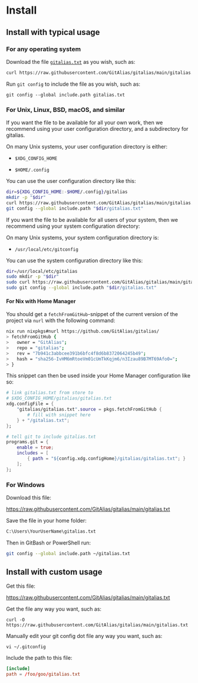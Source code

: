# Install


## Install with typical usage


### For any operating system

Download the file [`gitalias.txt`](https://raw.githubusercontent.com/GitAlias/gitalias/main/gitalias.txt) as you wish, such as:

```sh
curl https://raw.githubusercontent.com/GitAlias/gitalias/main/gitalias.txt -o gitalias.txt
```

Run `git config` to include the file as you wish, such as:

```shell
git config --global include.path gitalias.txt
```


### For Unix, Linux, BSD, macOS, and similar

If you want the file to be available for all your own work, then we recommend using your user configuration directory, and a subdirectory for gitalias.

On many Unix systems, your user configuration directory is either:

* `$XDG_CONFIG_HOME`

* `$HOME/.config`

You can use the user configuration directory like this:

```sh
dir=${XDG_CONFIG_HOME:-$HOME/.config}/gitalias
mkdir -p "$dir"
curl https://raw.githubusercontent.com/GitAlias/gitalias/main/gitalias.txt -o "$dir/gitalias.txt"
git config --global include.path "$dir/gitalias.txt"
```

If you want the file to be available for all users of your system, then we recommend using your system configuration directory:

On many Unix systems, your system configuration directory is:

* `/usr/local/etc/gitconfig`

You can use the system configuration directory like this:

```sh
dir=/usr/local/etc/gitalias
sudo mkdir -p "$dir"
sudo curl https://raw.githubusercontent.com/GitAlias/gitalias/main/gitalias.txt -o "$dir/gitalias.txt"
sudo git config --global include.path "$dir/gitalias.txt"
```

#### For Nix with Home Manager

You should get a `fetchFromGitHub`-snippet of the current version of the project via `nurl` with the following command:

```bash
nix run nixpkgs#nurl https://github.com/GitAlias/gitalias/
> fetchFromGitHub {
>   owner = "GitAlias";
>   repo = "gitalias";
>   rev = "7b941c3abbcee391b6bfc4f8d6b8372064245b49";
>   hash = "sha256-IvHM6mRtoeVm01cUmTkKqjm6/n3Izau89B7MT69Afo0=";
> }
```

This snippet can then be used inside your Home Manager configuration like so:

```nix
# link gitalias.txt from store to
# $XDG_CONFIG_HOME/gitalias/gitalias.txt
xdg.configFile = {
    "gitalias/gitalias.txt".source = pkgs.fetchFromGitHub {
        # fill with snippet here
    } + "/gitalias.txt";
};

# tell git to include gitalias.txt
programs.git = {
    enable = true;
    includes = [
        { path = "${config.xdg.configHome}/gitalias/gitalias.txt"; }
    ];
};
```

### For Windows

Download this file:

<https://raw.githubusercontent.com/GitAlias/gitalias/main/gitalias.txt>

Save the file in your home folder: 

```sh
C:\Users\YourUserName\gitalias.txt
```

Then in GitBash or PowerShell run:

```sh
git config --global include.path ~/gitalias.txt
```

## Install with custom usage

Get this file:

<https://raw.githubusercontent.com/GitAlias/gitalias/main/gitalias.txt>

Get the file any way you want, such as:

```shell
curl -O https://raw.githubusercontent.com/GitAlias/gitalias/main/gitalias.txt
```

Manually edit your git config dot file any way you want, such as:

```shell
vi ~/.gitconfig
```

Include the path to this file:

```toml
[include]
path = /foo/goo/gitalias.txt
```
